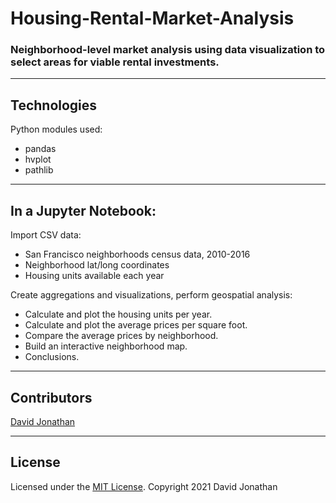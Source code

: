 # Housing-Rental-Market-Analysis
### Neighborhood-level market analysis using data visualization to select areas for viable rental investments.
---
## Technologies

Python modules used:

* pandas
* hvplot
* pathlib
---
## In a Jupyter Notebook:
Import CSV data:
* San Francisco neighborhoods census data, 2010-2016
* Neighborhood lat/long coordinates
* Housing units available each year

Create aggregations and visualizations, perform geospatial analysis:
* Calculate and plot the housing units per year.
* Calculate and plot the average prices per square foot.
* Compare the average prices by neighborhood.
* Build an interactive neighborhood map.
* Conclusions.

---
## Contributors

[David Jonathan](https://www.linkedin.com/in/david-jonathan-1b9470/)

---

## License

Licensed under the [MIT License](https://github.com/tmbo/questionary/blob/master/LICENSE). Copyright 2021 David Jonathan